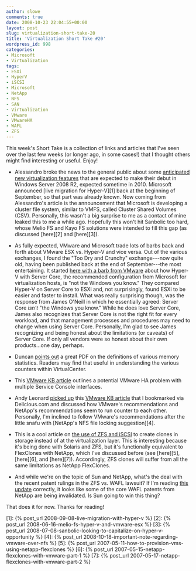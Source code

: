 ```yaml
---
author: slowe
comments: true
date: 2008-10-23 22:04:55+00:00
layout: post
slug: virtualization-short-take-20
title: 'Virtualization Short Take #20'
wordpress_id: 998
categories:
- Microsoft
- Virtualization
tags:
- ESXi
- HyperV
- iSCSI
- Microsoft
- NetApp
- NFS
- SAN
- Virtualization
- VMware
- VMwareHA
- WAFL
- ZFS
---
```


This week's Short Take is a collection of links and articles that I've seen over the last few weeks (or longer ago, in some cases!) that I thought others might find interesting or useful. Enjoy!

* Alessandro broke the news to the general public about some [anticipated new virtualization features](http://www.virtualization.info/2008/10/windows-server-2008-r2-to-introduce.html) that are expected to make their debut in Windows Server 2008 R2, expected sometime in 2010. Microsoft announced [live migration for Hyper-V][1] back at the beginning of September, so that part was already known. Now coming from Alessandro's article is the announcement that Microsoft is developing a cluster file system, similar to VMFS, called Cluster Shared Volumes (CSV). Personally, this wasn't a big surprise to me as a contact of mine leaked this to me a while ago. Hopefully this won't hit Sanbolic too hard, whose Melio FS and Kayo FS solutions were intended to fill this gap (as discussed [here][2] and [here][3]).

* As fully expected, VMware and Microsoft trade lots of barbs back and forth about VMware ESX vs. Hyper-V and vice versa. Out of the various exchanges, I found the "Too Dry and Crunchy" exchange---now quite old, having been published back at the end of September---the most entertaining. It started [here with a barb from VMware](http://blogs.vmware.com/virtualreality/2008/09/esxi-vs-hyper-v.html) about how Hyper-V with Server Core, the recommended configuration from Microsoft for virtualization hosts, is "not the Windows you know." They compared Hyper-V on Server Core to ESXi and, not surprisingly, found ESXi to be easier and faster to install. What was really surprising though, was the response from James O'Neill in which he essentially agreed: Server Core _isn't_ "the Windows you know." While he does love Server Core, James also recognizes that Server Core is not the right fit for every workload, and that management processes and procedures may need to change when using Server Core. Personally, I'm glad to see James recognizing and being honest about the limitations (or caveats) of Server Core. If only all vendors were so honest about their own products...one day, perhaps.

* Duncan [points out](http://www.yellow-bricks.com/2008/10/14/virtualcenter-memory-statistic-definitions/) a great PDF on the definitions of various memory statistics. Readers may find that useful in understanding the various counters within VirtualCenter.

* This [VMware KB article](http://kb.vmware.com/selfservice/microsites/search.do?cmd=displayKC&docType=kc&externalId=1005476&sliceId=1&docTypeID=DT_KB_1_1&dialogID=36340738&stateId=0%200%202961456) outlines a potential VMware HA problem with multiple Service Console interfaces.

* Andy Leonard [picked up](http://andyleonard.com/2008/10/17/esx-swap-on-nfs-or-not/) this [VMware KB article](http://kb.vmware.com/selfservice/microsites/search.do?cmd=displayKC&docType=kc&externalId=1004082&sliceId=1&docTypeID=DT_KB_1_1&dialogID=2709533&stateId=0%200%202711273) that I bookmarked via Delicious.com and discussed how VMware's recommendations and NetApp's recommendations seem to run counter to each other. Personally, I'm inclined to follow VMware's recommendations after the little snafu with [NetApp's NFS file locking suggestion][4].

* This is a cool article on [the use of ZFS and iSCSI](http://blogs.sun.com/rarneson/entry/zfs_clones_iscsi_and_vmware) to create clones in storage instead of at the virtualization layer. This is interesting because it's being done with Solaris and ZFS, but it's functionally equivalent to FlexClones with NetApp, which I've discussed before (see [here][5], [here][6], and [here][7]). Accordingly, ZFS clones will suffer from all the same limitations as NetApp FlexClones.

* And while we're on the topic of Sun and NetApp, what's the deal with the recent patent rulings in the ZFS vs. WAFL lawsuit? If I'm reading [this update](http://blogs.sun.com/dillon/entry/one_more_thing) correctly, it looks like some of the core WAFL patents from NetApp are being invalidated. Is Sun going to win this thing?

That does it for now. Thanks for reading!

[1]: {% post_url 2008-09-08-live-migration-with-hyper-v %}
[2]: {% post_url 2008-06-16-melio-fs-hyper-v-and-vmware-esx %} 
[3]: {% post_url 2008-07-08-sanbolic-looking-to-capitalize-on-hyper-v-opportunity %}
[4]: {% post_url 2008-10-18-important-note-regarding-vmware-over-nfs %}
[5]: {% post_url 2007-05-11-how-to-provision-vms-using-netapp-flexclones %}
[6]: {% post_url 2007-05-15-netapp-flexclones-with-vmware-part-1 %}
[7]: {% post_url 2007-05-17-netapp-flexclones-with-vmware-part-2 %}
